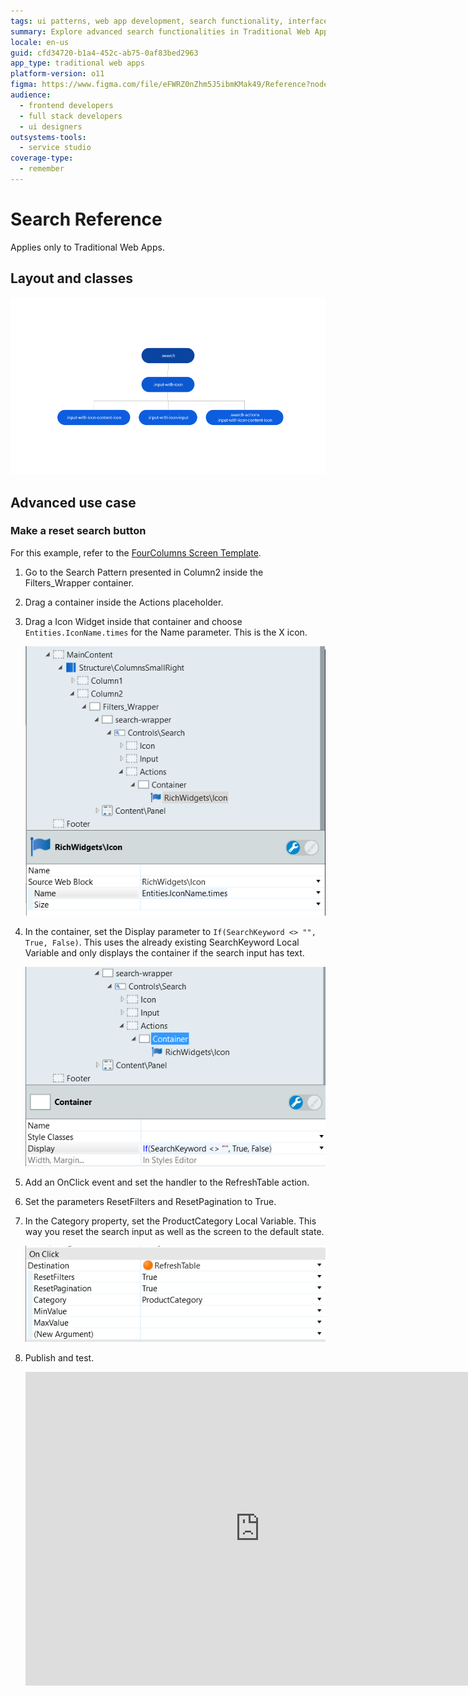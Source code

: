 ```yaml
---
tags: ui patterns, web app development, search functionality, interface design, outsystems ui framework
summary: Explore advanced search functionalities in Traditional Web Apps using OutSystems 11 (O11).
locale: en-us
guid: cfd34720-b1a4-452c-ab75-0af83bed2963
app_type: traditional web apps
platform-version: o11
figma: https://www.figma.com/file/eFWRZ0nZhm5J5ibmKMak49/Reference?node-id=615:554
audience:
  - frontend developers
  - full stack developers
  - ui designers
outsystems-tools:
  - service studio
coverage-type:
  - remember
---
```


# Search Reference

<div class="info" markdown="1">

Applies only to Traditional Web Apps.

</div>

## Layout and classes

![Diagram illustrating the layout and classes of the Search UI Pattern in Traditional Web Apps](images/search-3-diag.png "Search UI Pattern Layout Diagram")

## Advanced use case

### Make a reset search button

For this example, refer to the [FourColumns Screen Template](https://outsystemsui.outsystems.com/OutSystemsUILiveStyleGuide/FourColumnGallery.aspx).

1. Go to the Search Pattern presented in Column2 inside the Filters_Wrapper container.

1. Drag a container inside the Actions placeholder.

1. Drag a Icon Widget inside that container and choose `Entities.IconName.times` for the Name parameter. This is the X icon.

    ![Screenshot showing the implementation of a reset search button in the Search UI Pattern](images/search-4-ss.png "Reset Search Button Example")

1. In the container, set the Display parameter to `If(SearchKeyword <> "", True, False)`. This uses the already existing SearchKeyword Local Variable and only displays the container if the search input has text.

    ![Screenshot demonstrating the conditional display of the reset search button based on the search keyword presence](images/search-5-ss.png "Conditional Display of Reset Button")

1. Add an OnClick event and set the handler to the RefreshTable action.

1. Set the parameters ResetFilters and ResetPagination to True.

1. In the Category property, set the ProductCategory Local Variable. This way you reset the search input as well as the screen to the default state.

    ![Screenshot of the configuration settings for the reset search button including OnClick event and Category property](images/search-6-ss.png "Reset Search Button Configuration")

1. Publish and test.

    <iframe src="https://player.vimeo.com/video/998144519" width="750" height="502" frameborder="0" allow="autoplay; fullscreen" allowfullscreen="">Video demonstrating the flickering issue with a screen element in a mobile app.</iframe>
